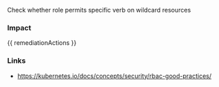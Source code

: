 
Check whether role permits specific verb on wildcard resources

### Impact
<!-- Add Impact here -->

<!-- DO NOT CHANGE -->
{{ remediationActions }}

### Links
- https://kubernetes.io/docs/concepts/security/rbac-good-practices/


